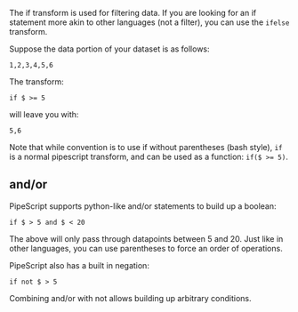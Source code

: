 The if transform is used for filtering data. If you are looking for an if statement more akin to other languages (not a filter), you can use the `ifelse` transform.

Suppose the data portion of your dataset is as follows:
```
1,2,3,4,5,6
```
The transform:
```
if $ >= 5
```
will leave you with:
```
5,6
```

Note that while convention is to use if without parentheses (bash style), `if` is a normal pipescript transform, and can be used as a function: `if($ >= 5)`.

## and/or

PipeScript supports python-like and/or statements to build up a boolean:

```
if $ > 5 and $ < 20
```

The above will only pass through datapoints between 5 and 20. Just like in other languages, you can use parentheses to force an order of operations.

PipeScript also has a built in negation:

```
if not $ > 5
```

Combining and/or with not allows building up arbitrary conditions.
